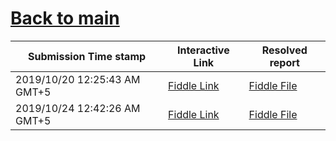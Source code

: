 # [Back to main](https://github.com/glaghari/database-assignement-2019)
|Submission Time stamp          | Interactive Link                                                                              | Resolved report                                                                              |
| ----------------------------- | --------------------------------------------------------------------------------------------- | -------------------------------------------------------------------------------------------- |
| 2019/10/20 12:25:43 AM GMT+5 | [Fiddle Link](https://dbfiddle.uk/?rdbms=oracle_11.2&fiddle=cd491ddaa8f7317296611238393d1178) | [Fiddle File](processed/csm-64/cd491ddaa8f7317296611238393d1178.md) |
| 2019/10/24 12:42:26 AM GMT+5 | [Fiddle Link](https://dbfiddle.uk/?rdbms=oracle_11.2&fiddle=d495a69ab7e8c0a49b25da89ed2d53e6) | [Fiddle File](processed/csm-64/d495a69ab7e8c0a49b25da89ed2d53e6.md) |
